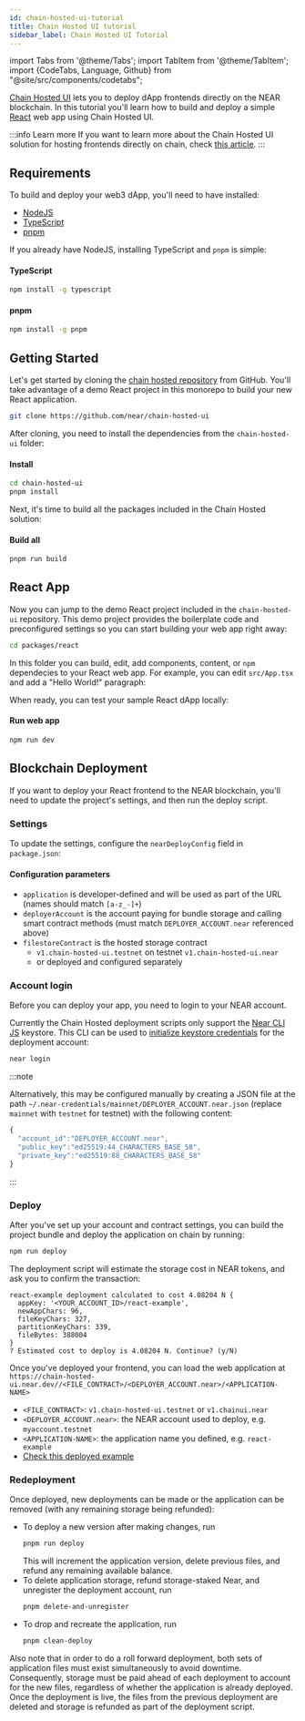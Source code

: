 ```yaml
---
id: chain-hosted-ui-tutorial
title: Chain Hosted UI tutorial
sidebar_label: Chain Hosted UI Tutorial
---
```

import Tabs from '@theme/Tabs';
import TabItem from '@theme/TabItem';
import {CodeTabs, Language, Github} from "@site/src/components/codetabs";

[Chain Hosted UI](chain-ui.md) lets you to deploy dApp frontends directly on the NEAR blockchain.
In this tutorial you'll learn how to build and deploy a simple [React](https://react.dev/) web app using Chain Hosted UI.

:::info Learn more
If you want to learn more about the Chain Hosted UI solution for hosting frontends directly on chain, check [this article](chain-ui.md).
:::

## Requirements

To build and deploy your web3 dApp, you'll need to have installed:

- [NodeJS](https://nodejs.org)
- [TypeScript](https://typescriptlang.org)
- [pnpm](https://pnpm.io/)

If you already have NodeJS, installing TypeScript and `pnpm` is simple:

#### TypeScript

```sh
npm install -g typescript
```

#### pnpm

```sh
npm install -g pnpm
```

## Getting Started

Let's get started by cloning the [chain hosted repository](https://github.com/near/chain-hosted-ui/) from GitHub.
You'll take advantage of a demo React project in this monorepo to build your new React application.

```sh
git clone https://github.com/near/chain-hosted-ui
```

After cloning, you need to install the dependencies from the `chain-hosted-ui` folder:

#### Install

```sh
cd chain-hosted-ui
pnpm install
```

Next, it's time to build all the packages included in the Chain Hosted solution:

#### Build all

```sh
pnpm run build
```

## React App


Now you can jump to the demo React project included in the `chain-hosted-ui` repository. This demo project provides the boilerplate code and preconfigured settings so you can start building your web app right away:

```sh
cd packages/react
```

In this folder you can build, edit, add components, content, or `npm` dependecies to your React web app.
For example, you can edit `src/App.tsx` and add a "Hello World!" paragraph:

<CodeTabs>
  <TabItem value="App.tsx">
    <Github url="https://github.com/near/chain-hosted-ui/blob/35e3b518e2a1348eb94d85749a12a591616cc64e/packages/react/src/App.tsx" start="16" end="21" language="jsx" />
  </TabItem>
</CodeTabs>


When ready, you can test your sample React dApp locally:

#### Run web app

```sh
npm run dev
```

## Blockchain Deployment

If you want to deploy your React frontend to the NEAR blockchain, you'll need to update the project's settings, and then run the deploy script.

### Settings

To update the settings, configure the `nearDeployConfig` field in `package.json`:

<CodeTabs>
  <TabItem value="package.json">
    <Github url="https://github.com/near/chain-hosted-ui/blob/35e3b518e2a1348eb94d85749a12a591616cc64e/packages/react/package.json" start="42" end="46" language="jsx" />
  </TabItem>
</CodeTabs>

#### Configuration parameters

 - `application` is developer-defined and will be used as part of the URL (names should match `[a-z_-]+`)
 - `deployerAccount` is the account paying for bundle storage and calling smart contract methods (must match `DEPLOYER_ACCOUNT.near` referenced above)
 - `filestoreContract` is the hosted storage contract
   - `v1.chain-hosted-ui.testnet` on testnet
`v1.chain-hosted-ui.near`
   - or deployed and configured separately

### Account login

Before you can deploy your app, you need to login to your NEAR account.

Currently the Chain Hosted deployment scripts only support the [Near CLI JS](https://github.com/near/near-cli) keystore. This CLI can be used to [initialize keystore credentials](../../4.tools/cli.md#near-login) for the deployment account:

```sh
near login
```

:::note

Alternatively, this may be configured manually by creating a JSON file at the path
`~/.near-credentials/mainnet/DEPLOYER_ACCOUNT.near.json` (replace `mainnet` with `testnet` for testnet) with the
following content:
```js
{
  "account_id":"DEPLOYER_ACCOUNT.near",
  "public_key":"ed25519:44_CHARACTERS_BASE_58",
  "private_key":"ed25519:88_CHARACTERS_BASE_58"
}
```

:::

### Deploy

After you've set up your account and contract settings, you can build the project bundle and deploy the application on chain by running:

```sh
npm run deploy
```

The deployment script will estimate the storage cost in NEAR tokens, and ask you to confirm the transaction:

```
react-example deployment calculated to cost 4.08204 N {
  appKey: '<YOUR_ACCOUNT_ID>/react-example',
  newAppChars: 96,
  fileKeyChars: 327,
  partitionKeyChars: 339,
  fileBytes: 388004
}
? Estimated cost to deploy is 4.08204 N. Continue? (y/N)
```

Once you've deployed your frontend, you can load the web application at `https://chain-hosted-ui.near.dev//<FILE_CONTRACT>/<DEPLOYER_ACCOUNT.near>/<APPLICATION-NAME>`
 - `<FILE_CONTRACT>`: `v1.chain-hosted-ui.testnet` or `v1.chainui.near`
 - `<DEPLOYER_ACCOUNT.near>`: the NEAR account used to deploy, e.g. `myaccount.testnet`
 - `<APPLICATION-NAME>`: the application name you defined, e.g. `react-example`
 - [Check this deployed example](https://chain-hosted-ui.near.dev/v1.chain-hosted-ui.testnet/solops2.testnet/react-example)

### Redeployment

Once deployed, new deployments can be made or the application can be removed (with any remaining storage being refunded):
- To deploy a new version after making changes, run
  ```sh
  pnpm run deploy
  ```
  This will increment the application version, delete previous files, and refund any remaining available balance.
- To delete application storage, refund storage-staked Near, and unregister the deployment account, run
  ```sh
  pnpm delete-and-unregister
  ```
- To drop and recreate the application, run
  ```sh
  pnpm clean-deploy
  ```

Also note that in order to do a roll forward deployment, both sets of application files must exist simultaneously to avoid downtime.
Consequently, storage must be paid ahead of each deployment to account for the new files, regardless
of whether the application is already deployed. Once the deployment is live, the files from the previous deployment are deleted and storage is refunded as part of the deployment script.
